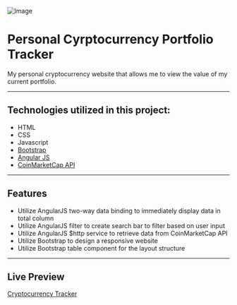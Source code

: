 ![Image](https://newb.imgix.net/a7b1cbd217188230417.png)


# Personal Cyrptocurrency Portfolio Tracker

My personal cryptocurrency website that allows me to view the value of my current portfolio.

------------------------------------------------------------------------------------------------------------------------------  

## Technologies utilized in this project:
- HTML
- CSS
- Javascript
- [Bootstrap](https://getbootstrap.com)
- [Angular JS](https://angularjs.org)  
- [CoinMarketCap API](https://coinmarketcap.com/api/) 

------------------------------------------------------------------------------------------------------------------------------
## Features
- Utilize AngularJS two-way data binding to immediately display data in total column 
- Utilize AngularJS filter to create search bar to filter based on user input 
- Utilize AngularJS $http service to retrieve data from CoinMarketCap API
- Utilize Bootstrap to design a responsive website
- Utilize Bootstrap table component for the layout structure 
------------------------------------------------------------------------------------------------------------------------------  
## Live Preview
[Cryptocurrency Tracker](https://cryptocurrencytracker.netlify.com)
  
